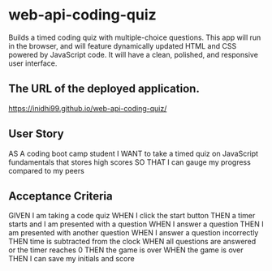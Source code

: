 # web-api-coding-quiz
Builds a timed coding quiz with multiple-choice questions. This app will run in the browser, and will feature dynamically updated HTML and CSS powered by JavaScript code. It will have a clean, polished, and responsive user interface.


## The URL of the deployed application.
https://inidhi99.github.io/web-api-coding-quiz/


## User Story
AS A coding boot camp student
I WANT to take a timed quiz on JavaScript fundamentals that stores high scores
SO THAT I can gauge my progress compared to my peers


## Acceptance Criteria
GIVEN I am taking a code quiz
WHEN I click the start button
THEN a timer starts and I am presented with a question
WHEN I answer a question
THEN I am presented with another question
WHEN I answer a question incorrectly
THEN time is subtracted from the clock
WHEN all questions are answered or the timer reaches 0
THEN the game is over
WHEN the game is over
THEN I can save my initials and score





